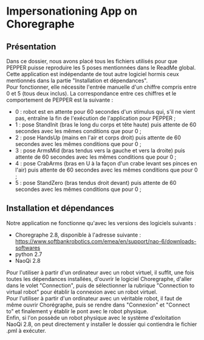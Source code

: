 # Impersonationing App on Choregraphe

## Présentation 
Dans ce dossier, nous avons placé tous les fichiers utilisés pour que PEPPER puisse reproduire les 5 poses mentionnées dans le ReadMe global. 
Cette application est indépendante de tout autre logiciel hormis ceux mentionnés dans la partie "Installation et dépendances".   
Pour fonctionner, elle nécessite l'entrée manuelle d'un chiffre compris entre 0 et 5 (tous deux inclus). La correspondance entre ces chiffres et le 
comportement de PEPPER est la suivante :
- 0 : robot est en attente pour 60 secondes d'un stimulus qui, s'il ne vient pas, entraîne la fin de l'exécution de l'application pour PEPPER ;
- 1 : pose StandInit (bras le long du corps et tête haute) puis attente de 60 secondes avec les mêmes conditions que pour 0 ;
- 2 : pose HandsUp (mains en l'air et corps droit) puis attente de 60 secondes avec les mêmes conditions que pour 0 ;
- 3 : pose ArmsMid (bras tendus vers la gauche et vers la droite) puis attente de 60 secondes avec les mêmes conditions que pour 0 ;
- 4 : pose CrabArms (bras en U à la façon d'un crabe levant ses pinces en l'air) puis attente de 60 secondes avec les mêmes conditions que pour 0 ;
- 5 : pose StandZero (bras tendus droit devant) puis attente de 60 secondes avec les mêmes conditions que pour 0 ;

## Installation et dépendances
Notre application ne fonctionne qu'avec les versions des logiciels suivants :
- Choregraphe 2.8, disponible à l'adresse suivante : https://www.softbankrobotics.com/emea/en/support/nao-6/downloads-softwares
- python 2.7
- NaoQi 2.8 

Pour l'utiliser à partir d'un ordinateur avec un robot virtuel, il suffit, une fois toutes les dépendances installées, d'ouvrir le logiciel Choregraphe, d'aller 
dans le volet "Connection", puis de sélectionner la rubrique "Connection to virtual robot" pour établir la connexion avec un robot virtuel.   
Pour l'utiliser à partir d'un ordinateur avec un véritable robot, il faut de même ouvrir Chorégraphe, puis se rendre dans "Connexion" et "Connect to" et finalement y établir le pont avec le robot physique.  
Enfin, si l'on possède un robot physique avec le système d'exloitation NaoQi 2.8, on peut directement y installer le dossier qui contiendra le 
fichier .pml à exécuter.

